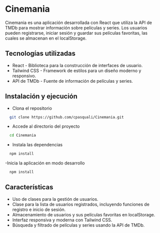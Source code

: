 # Cinemania

Cinemania es una aplicación desarrollada con React que utiliza la API de TMDb para mostrar información sobre películas y series. Los usuarios pueden registrarse, iniciar sesión y guardar sus películas favoritas, las cuales se almacenan en el localStorage.

## Tecnologías utilizadas

* React - Biblioteca para la construcción de interfaces de usuario.
* Tailwind CSS - Framework de estilos para un diseño moderno y responsivo.
* API de TMDb - Fuente de información de películas y series.

## Instalación y ejecución

- Clona el repositorio
```bash
  git clone https://github.com/cpasquali/Cinemania.git
```
- Accede al directorio del proyecto
```bash
  cd Cinemania
```
- Instala las dependencias
```bash
  npm install
```
-Inicia la aplicación en modo desarrollo
```bash
  npm install
```

## Características

- Uso de clases para la gestión de usuarios.
- Clase para la lista de usuarios registrados, incluyendo funciones de registro e inicio de sesión.
- Almacenamiento de usuarios y sus películas favoritas en localStorage.
- Interfaz responsiva y moderna con Tailwind CSS.
- Búsqueda y filtrado de películas y series usando la API de TMDb.
    
